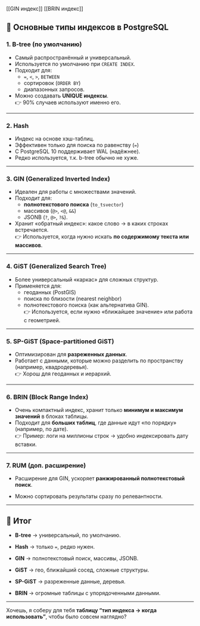 [[GIN индекс]]
[[BRIN индекс]]
## 🔑 Основные типы индексов в PostgreSQL

### 1. **B-tree (по умолчанию)**

- Самый распространённый и универсальный.
- Используется по умолчанию при `CREATE INDEX`.
- Подходит для:
    - `=`, `<`, `>`, `BETWEEN`
    - сортировок (`ORDER BY`)
    - диапазонных запросов.
- Можно создавать **UNIQUE индексы**.  
    👉 90% случаев используют именно его.
---

### 2. **Hash**

- Индекс на основе хэш-таблиц.
- Эффективен только для поиска по равенству (`=`)
- С PostgreSQL 10 поддерживает WAL (надёжнее).
- Редко используется, т.к. b-tree обычно не хуже.

---

### 3. **GIN (Generalized Inverted Index)**

- Идеален для работы с множествами значений.
- Подходит для:
    - **полнотекстового поиска** (`to_tsvector`)
    - массивов (`@>`, `<@`, `&&`)
    - JSONB (`?`, `@>`, `?&`).
- Хранит «обратный индекс»: какое слово → в каких строках встречается.  
    👉 Используется, когда нужно искать **по содержимому текста или массивов**.

---

### 4. **GiST (Generalized Search Tree)**
- Более универсальный «каркас» для сложных структур.
- Применяется для:
    - геоданных (PostGIS)
    - поиска по близости (nearest neighbor)
    - полнотекстового поиска (как альтернатива GIN).  
        👉 Используется, если нужно «ближайшее значение» или работа с геометрией.

---

### 5. **SP-GiST (Space-partitioned GiST)**

- Оптимизирован для **разреженных данных**.
- Работает с данными, которые можно разделить по пространству (например, квадродеревья).  
    👉 Хорош для геоданных и иерархий.
    

---

### 6. **BRIN (Block Range Index)**

- Очень компактный индекс, хранит только **минимум и максимум значений** в блоках таблицы.
- Подходит для **больших таблиц**, где данные идут «по порядку» (например, по дате).  
    👉 Пример: логи на миллионы строк → удобно индексировать дату вставки.
    
---

### 7. **RUM** (доп. расширение)

- Расширение для GIN, ускоряет **ранжированный полнотекстовый поиск**.
    
- Можно сортировать результаты сразу по релевантности.
    

---

## 📌 Итог

- **B-tree** → универсальный, по умолчанию.
    
- **Hash** → только `=`, редко нужен.
    
- **GIN** → полнотекстовый поиск, массивы, JSONB.
    
- **GiST** → гео, ближайший сосед, сложные структуры.
    
- **SP-GiST** → разреженные данные, деревья.
    
- **BRIN** → огромные таблицы с упорядоченными данными.
    

---

Хочешь, я соберу для тебя **таблицу “тип индекса → когда использовать”**, чтобы было совсем наглядно?
